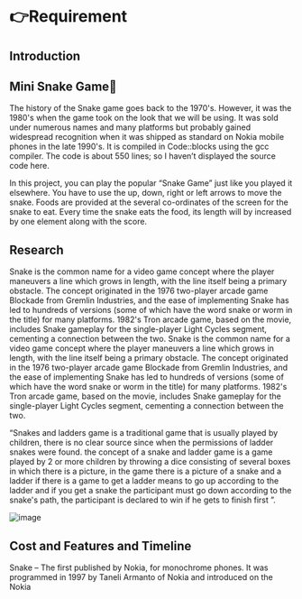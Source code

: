 # 👉Requirement
## Introduction
## Mini Snake Game🐍
   The history of the Snake game goes back to the 1970's. However, it was the 1980's when the game took on the look that we will be using. It was sold under numerous names and many platforms but probably gained widespread recognition when it was shipped as standard on Nokia mobile phones in the late 1990's.
 It is compiled in Code::blocks using the gcc compiler. The code is about 550 lines; so I haven’t displayed the source code here.
 
 In this project, you can play the popular “Snake Game” just like you played it elsewhere. You have to use the up, down, right or left arrows to move the snake.
Foods are provided at the several co-ordinates of the screen for the snake to eat. Every time the snake eats the food, its length will by increased by one element along with the score.
## Research

Snake is the common name for a video game concept where the player maneuvers a line which grows in length, with the line itself being a primary obstacle. The concept originated in the 1976 two-player arcade game Blockade from Gremlin Industries, and the ease of implementing Snake has led to hundreds of versions (some of which have the word snake or worm in the title) for many platforms. 1982's Tron arcade game, based on the movie, includes Snake gameplay for the single-player Light Cycles segment, cementing a connection between the two.
Snake is the common name for a video game concept where the player maneuvers a line which grows in length, with the line itself being a primary obstacle. The concept originated in the 1976 two-player arcade game Blockade from Gremlin Industries, and the ease of implementing Snake has led to hundreds of versions (some of which have the word snake or worm in the title) for many platforms. 1982's Tron arcade game, based on the movie, includes Snake gameplay for the single-player Light Cycles segment, cementing a connection between the two.

“Snakes and ladders game is a traditional game that is
usually played by children, there is no clear source since when
the permissions of ladder snakes were found. the concept of a
snake and ladder game is a game played by 2 or more children
by throwing a dice consisting of several boxes in which there
is a picture, in the game there is a picture of a snake and a
ladder if there is a game to get a ladder means to go up
according to the ladder and if you get a snake the participant
must go down according to the snake's path, the participant is
declared to win if he gets to finish first ”.

![image](https://user-images.githubusercontent.com/94183432/142659154-99a579c9-1cbd-494e-80d7-fc1c1099748f.png)


## Cost and Features and Timeline
      
Snake – The first published by Nokia, for monochrome phones. It was programmed in 1997 by Taneli Armanto of Nokia and introduced on the Nokia
